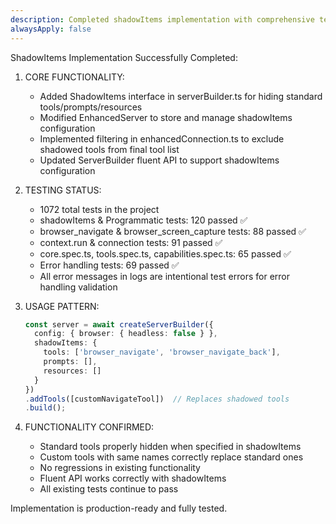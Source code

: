 ```yaml
---
description: Completed shadowItems implementation with comprehensive testing
alwaysApply: false
---
```


ShadowItems Implementation Successfully Completed:

1. CORE FUNCTIONALITY:
   - Added ShadowItems interface in serverBuilder.ts for hiding standard tools/prompts/resources
   - Modified EnhancedServer to store and manage shadowItems configuration
   - Implemented filtering in enhancedConnection.ts to exclude shadowed tools from final tool list
   - Updated ServerBuilder fluent API to support shadowItems configuration

2. TESTING STATUS:
   - 1072 total tests in the project
   - shadowItems & Programmatic tests: 120 passed ✅
   - browser_navigate & browser_screen_capture tests: 88 passed ✅  
   - context.run & connection tests: 91 passed ✅
   - core.spec.ts, tools.spec.ts, capabilities.spec.ts: 65 passed ✅
   - Error handling tests: 69 passed ✅
   - All error messages in logs are intentional test errors for error handling validation

3. USAGE PATTERN:
   ```typescript
   const server = await createServerBuilder({
     config: { browser: { headless: false } },
     shadowItems: {
       tools: ['browser_navigate', 'browser_navigate_back'],
       prompts: [],
       resources: []
     }
   })
   .addTools([customNavigateTool])  // Replaces shadowed tools
   .build();
   ```

4. FUNCTIONALITY CONFIRMED:
   - Standard tools properly hidden when specified in shadowItems
   - Custom tools with same names correctly replace standard ones
   - No regressions in existing functionality
   - Fluent API works correctly with shadowItems
   - All existing tests continue to pass

Implementation is production-ready and fully tested.